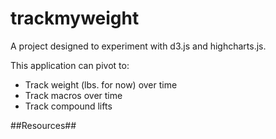 # trackmyweight
A project designed to experiment with d3.js and highcharts.js.

This application can pivot to:
* Track weight (lbs. for now) over time
* Track macros over time 
* Track compound lifts

##Resources##
